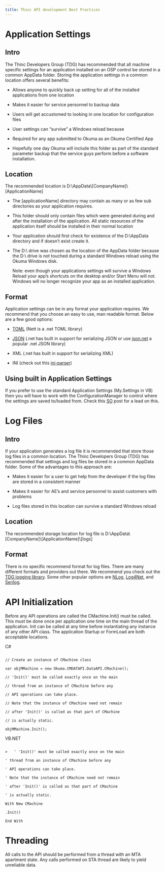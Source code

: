 ```yaml
---
title: Thinc API development Best Practices
---
```


Application Settings
====================

Intro
-----

The Thinc Developers Group (TDG) has recommended that all machine specific
settings for an application installed on an OSP control be stored in a common
AppData folder. Storing the application settings in a common location offers
several benefits:

-   Allows anyone to quickly back up setting for all of the installed
    applications from one location

-   Makes it easier for service personnel to backup data

-   Users will get accustomed to looking in one location for configuration files

-   User settings can “survive” a Windows reload because

-   Required for any app submitted to Okuma as an Okuma Certified App

-   Hopefully one day Okuma will include this folder as part of the standard
    parameter backup that the service guys perform before a software
    installation.

Location 
---------

The recommended location is D:\\AppData\\[CompanyName]\\[ApplicationName]

-   The [applicationName] directory may contain as many or as few sub
    directories as your application requires.

-   This folder should only contain files which were generated during and after
    the installation of the application. All static resources of the application
    itself should be installed in their normal location

-   Your application should first check for existence of the D:\\AppData
    directory and if doesn’t exist create it.

-   The D:\\ drive was chosen as the location of the AppData folder because the
    D:\\ drive is not touched during a standard Windows reload using the Okuma
    Windows disk.

    Note: even though your applications settings will survive a Windows Reload
    your app’s shortcuts on the desktop and/or Start Menu will not. Windows will
    no longer recognize your app as an installed application.

Format
------

Application settings can be in any format your application requires. We
recommend that you choose an easy to use, man readable format. Below are a few
good options:

-   [TOML](https://github.com/toml-lang/toml) (Nett is a .net TOML library)

-   [JSON](https://www.json.org) (.net has built in support for serializing JSON
    or use [json.net](https://www.newtonsoft.com/json) a popular .net JSON
    library)

-   XML (.net has built in support for serializing XML)

-   INI (check out this [ini-parser](https://github.com/rickyah/ini-parser))

Using built in Application Settings
-----------------------------------

If you prefer to use the standard Application Settings (My.Settings in VB) then
you will have to work with the ConfigurationManager to control where the
settings are saved to/loaded from. Check this
[SO](https://stackoverflow.com/questions/2389290/how-to-load-a-separate-application-settings-file-dynamically-and-merge-with-curre)
post for a lead on this.

Log Files
=========

Intro
-----

If your application generates a log file it is recommended that store those log
files in a common location. The Thinc Developers Group (TDG) has recommended
that settings and log files be stored in a common AppData folder. Some of the
advantages to this approach are:

-   Makes it easier for a user to get help from the developer if the log files
    are stored in a consistent manner

-   Makes it easier for AE’s and service personnel to assist customers with
    problems

-   Log files stored in this location can survive a standard Windows reload

Location
--------

The recommended storage location for log file is
D:\\AppData\\[CompanyName]\\[ApplicationName]\\[logs]

Format
------

There is no specific recommend format for log files. There are many different
formats and providers out there. We recommend you check out the [TDG logging
library](https://github.com/OkumaAmerica/Open-API-SDK/tree/master/TDG%20Logging).
Some other popular options are [NLog](https://nlog-project.org/),
[Log4Net](https://logging.apache.org/log4net/), and
[Serilog](https://serilog.net/).

API Initialization
==================

Before any API operations are called the CMachine.Init() must be called. This
must be done once per application one time on the main thread of the
application. Init can be called at any time before instantiating any instance of
any other API class. The application Startup or FormLoad are both acceptable
locations.

C\#

```

// Create an instance of CMachine class

var objMMachine = new Okuma.CMDATAPI.DataAPI.CMachine();

// 'Init()' must be called exactly once on the main

// thread from an instance of CMachine before any

// API operations can take place.

// Note that the instance of CMachine need not remain

// after 'Init()' is called as that part of CMachine

// is actually static.

objMMachine.Init();

```

VB.NET

```

>   ' 'Init()' must be called exactly once on the main

' thread from an instance of CMachine before any

' API operations can take place.

' Note that the instance of CMachine need not remain

' after 'Init()' is called as that part of CMachine

' is actually static.

With New CMachine

.Init()

End With

```

Threading
=========

All calls to the API should be performed from a thread with an MTA apartment
state. Any calls performed on STA thread are likely to yield unreliable data.
